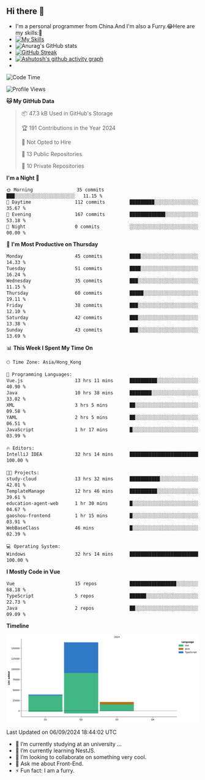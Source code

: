 ## Hi there 👋
- I'm a personal programmer from China.And I'm also a Furry.😂Here are my skills:🤔
- [![My Skills](https://skillicons.dev/icons?i=js,html,css,vue,typescript,java,golang)](https://skillicons.dev)
- ![Anurag's GitHub stats](https://github-readme-stats.vercel.app/api?username=FluffyChi-Xing&count_private=true&show_icons=true&theme=radical)
- [![GitHub Streak](https://streak-stats.demolab.com/?user=FluffyChi-Xing)](https://git.io/streak-stats)
- [![Ashutosh's github activity graph](https://github-readme-activity-graph.vercel.app/graph?username=FluffyChi-Xing&theme=github-compact)](https://github.com/ashutosh00710/github-readme-activity-graph)
- <!--START_SECTION:waka-->
![Code Time](http://img.shields.io/badge/Code%20Time-341%20hrs%2039%20mins-blue)

![Profile Views](http://img.shields.io/badge/Profile%20Views-0-blue)

**🐱 My GitHub Data** 

> 📦 47.3 kB Used in GitHub's Storage 
 > 
> 🏆 191 Contributions in the Year 2024
 > 
> 🚫 Not Opted to Hire
 > 
> 📜 13 Public Repositories 
 > 
> 🔑 10 Private Repositories 
 > 
**I'm a Night 🦉** 

```text
🌞 Morning                35 commits          ███░░░░░░░░░░░░░░░░░░░░░░   11.15 % 
🌆 Daytime                112 commits         █████████░░░░░░░░░░░░░░░░   35.67 % 
🌃 Evening                167 commits         █████████████░░░░░░░░░░░░   53.18 % 
🌙 Night                  0 commits           ░░░░░░░░░░░░░░░░░░░░░░░░░   00.00 % 
```
📅 **I'm Most Productive on Thursday** 

```text
Monday                   45 commits          ████░░░░░░░░░░░░░░░░░░░░░   14.33 % 
Tuesday                  51 commits          ████░░░░░░░░░░░░░░░░░░░░░   16.24 % 
Wednesday                35 commits          ███░░░░░░░░░░░░░░░░░░░░░░   11.15 % 
Thursday                 60 commits          █████░░░░░░░░░░░░░░░░░░░░   19.11 % 
Friday                   38 commits          ███░░░░░░░░░░░░░░░░░░░░░░   12.10 % 
Saturday                 42 commits          ███░░░░░░░░░░░░░░░░░░░░░░   13.38 % 
Sunday                   43 commits          ███░░░░░░░░░░░░░░░░░░░░░░   13.69 % 
```


📊 **This Week I Spent My Time On** 

```text
🕑︎ Time Zone: Asia/Hong_Kong

💬 Programming Languages: 
Vue.js                   13 hrs 11 mins      ██████████░░░░░░░░░░░░░░░   40.90 % 
Java                     10 hrs 38 mins      ████████░░░░░░░░░░░░░░░░░   33.02 % 
XML                      3 hrs 5 mins        ██░░░░░░░░░░░░░░░░░░░░░░░   09.58 % 
YAML                     2 hrs 5 mins        ██░░░░░░░░░░░░░░░░░░░░░░░   06.51 % 
JavaScript               1 hr 17 mins        █░░░░░░░░░░░░░░░░░░░░░░░░   03.99 % 

🔥 Editors: 
IntelliJ IDEA            32 hrs 14 mins      █████████████████████████   100.00 % 

🐱‍💻 Projects: 
study-cloud              13 hrs 32 mins      ███████████░░░░░░░░░░░░░░   42.01 % 
TemplateManage           12 hrs 46 mins      ██████████░░░░░░░░░░░░░░░   39.61 % 
education-agent-web      1 hr 30 mins        █░░░░░░░░░░░░░░░░░░░░░░░░   04.67 % 
gaoshou-frontend         1 hr 15 mins        █░░░░░░░░░░░░░░░░░░░░░░░░   03.91 % 
WebBaseClass             46 mins             █░░░░░░░░░░░░░░░░░░░░░░░░   02.39 % 

💻 Operating System: 
Windows                  32 hrs 14 mins      █████████████████████████   100.00 % 
```

**I Mostly Code in Vue** 

```text
Vue                      15 repos            █████████████████░░░░░░░░   68.18 % 
TypeScript               5 repos             ██████░░░░░░░░░░░░░░░░░░░   22.73 % 
Java                     2 repos             ██░░░░░░░░░░░░░░░░░░░░░░░   09.09 % 
```



**Timeline**

![Lines of Code chart](https://raw.githubusercontent.com/FluffyChi-Xing/FluffyChi-Xing/main/assets/bar_graph.png)


 Last Updated on 06/09/2024 18:44:02 UTC
<!--END_SECTION:waka-->
- 🔭 I’m currently studying at an university ...
- 🌱 I’m currently learning NestJS.
- 👯 I’m looking to collaborate on something very cool.
- 💬 Ask me about Front-End.
- ⚡ Fun fact: I am a furry.
